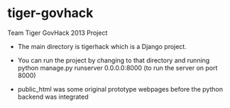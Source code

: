 tiger-govhack
=============

Team Tiger GovHack 2013 Project

- The main directory is tigerhack which is a Django project.

- You can run the project by changing to that directory and running
python manage.py runserver 0.0.0.0:8000 (to run the server on port 8000)

- public_html was some original prototype webpages before the python 
backend was integrated